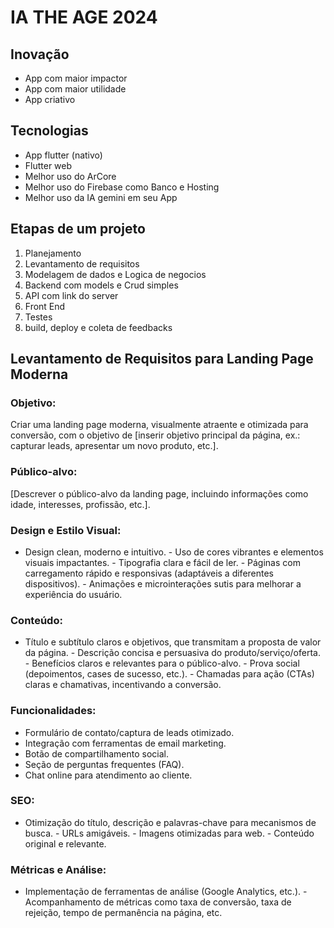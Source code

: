 # IA THE AGE 2024


## Inovação
- App com maior impactor 
- App com maior utilidade
- App criativo

## Tecnologias
- App flutter (nativo)
- Flutter web
- Melhor uso do ArCore
- Melhor uso do Firebase como Banco e Hosting
- Melhor uso da IA gemini em seu App



## Etapas de um projeto
1) Planejamento
2) Levantamento de requisitos
3) Modelagem de dados e Logica de negocios
4) Backend com models e Crud simples
5) API com link do server
6) Front End
7) Testes
8) build, deploy e coleta de feedbacks


## Levantamento de Requisitos para Landing Page Moderna 

### Objetivo: 
Criar uma landing page moderna, visualmente atraente e otimizada para conversão, com o objetivo de [inserir objetivo principal da página, ex.: capturar leads, apresentar um novo produto, etc.]. 

### Público-alvo: 
[Descrever o público-alvo da landing page, incluindo informações como idade, interesses, profissão, etc.]. 


### Design e Estilo Visual: 
- Design clean, moderno e intuitivo. - Uso de cores vibrantes e elementos visuais impactantes. - Tipografia clara e fácil de ler. - Páginas com carregamento rápido e responsivas (adaptáveis a diferentes dispositivos). - Animações e microinterações sutis para melhorar a experiência do usuário. 


### Conteúdo: 
- Título e subtítulo claros e objetivos, que transmitam a proposta de valor da página. - Descrição concisa e persuasiva do produto/serviço/oferta. - Benefícios claros e relevantes para o público-alvo. - Prova social (depoimentos, cases de sucesso, etc.). - Chamadas para ação (CTAs) claras e chamativas, incentivando a conversão. 

### Funcionalidades: 
- Formulário de contato/captura de leads otimizado. 
- Integração com ferramentas de email marketing. 
- Botão de compartilhamento social. 
- Seção de perguntas frequentes (FAQ). 
- Chat online para atendimento ao cliente. 

### SEO: 
- Otimização do título, descrição e palavras-chave para mecanismos de busca. - URLs amigáveis. - Imagens otimizadas para web. - Conteúdo original e relevante. 

### Métricas e Análise: 
- Implementação de ferramentas de análise (Google Analytics, etc.). - Acompanhamento de métricas como taxa de conversão, taxa de rejeição, tempo de permanência na página, etc. 


